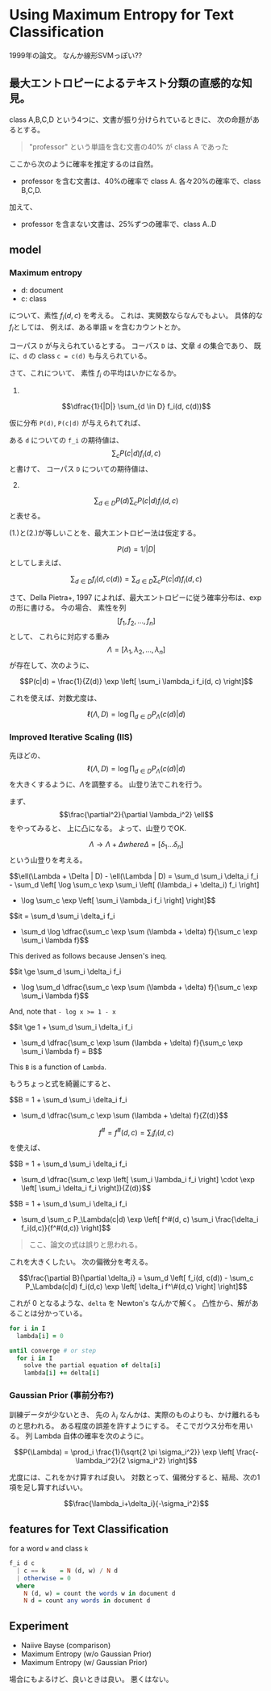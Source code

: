 # Using Maximum Entropy for Text Classification

1999年の論文。
なんか線形SVMっぽい??

## 最大エントロピーによるテキスト分類の直感的な知見。

class A,B,C,D という4つに、文書が振り分けられているときに、
次の命題があるとする。

> "professor" という単語を含む文書の40% が class A であった

ここから次のように確率を推定するのは自然。

- professor を含む文書は、40%の確率で class A. 各々20%の確率で、class B,C,D.

加えて、

- professor を含まない文書は、25%ずつの確率で、class A..D

## model

### Maximum entropy

- d: document
- c: class

について、素性 $f_i(d, c)$ を考える。
これは、実関数ならなんでもよい。
具体的な$f_i$としては、
例えば、ある単語 `w` を含むカウントとか。

コーパス `D` が与えられているとする。
コーパス `D` は、文章 `d` の集合であり、
既に、`d` の class `c = c(d)` も与えられている。

さて、これについて、
素性 $f_i$ の平均はいかになるか。

1.
$$\dfrac{1}{|D|} \sum_{d \in D} f_i(d, c(d))$$

仮に分布 `P(d)`, `P(c|d)` が与えられてれば、

ある `d` についての `f_i` の期待値は、
$$\sum_c P(c|d) f_i(d, c)$$
と書けて、
コーパス `D` についての期待値は、

2.
$$\sum_{d \in D} P(d) \sum_c P(c|d) f_i(d, c)$$
と表せる。

(1.)と(2.)が等しいことを、最大エントロピー法は仮定する。

$$P(d) = 1 / |D|$$
としてしまえば、

$$\sum_{d \in D} f_i(d, c(d)) = \sum_{d \in D} \sum_c P(c|d) f_i(d, c)$$

さて、Della Pietra+, 1997 によれば、最大エントロピーに従う確率分布は、exp の形に書ける。
今の場合、
素性を列
$$[ f_1, f_2, \dots, f_n ]$$
として、
これらに対応する重み
$$\Lambda = [ \lambda_1, \lambda_2, \dots, \lambda_n ] $$
が存在して、次のように、

$$P(c|d) = \frac{1}{Z(d)} \exp \left[ \sum_i \lambda_i f_i(d, c) \right]$$

これを使えば、対数尤度は、

$$\ell(\Lambda, D) = \log \prod_{d \in D} P_\Lambda(c(d) | d)$$

### Improved Iterative Scaling (IIS)

先ほどの、
$$\ell(\Lambda, D) = \log \prod_{d \in D} P_\Lambda(c(d) | d)$$
を大きくするように、$\Lambda$を調整する。
山登り法でこれを行う。

まず、$$\frac{\partial^2}{\partial \lambda_i^2} \ell$$ をやってみると、
上に凸になる。
よって、山登りでOK.

$$\Lambda \rightarrow \Lambda + \Delta
where \Delta = [ \delta_1 ... \delta_n ]$$
という山登りを考える。

$$\ell(\Lambda + \Delta | D) - \ell(\Lambda | D)
= \sum_d \sum_i \delta_i f_i - \sum_d \left[
\log \sum_c \exp \sum_i \left[ (\lambda_i + \delta_i) f_i \right]
- \log \sum_c \exp \left[ \sum_i \lambda_i f_i \right] \right]$$

$$it = \sum_d \sum_i \delta_i f_i
- \sum_d \log \dfrac{\sum_c \exp \sum (\lambda + \delta) f}{\sum_c \exp \sum_i \lambda f}$$

This derived as follows because Jensen's ineq.

$$it \ge \sum_d \sum_i \delta_i f_i
- \log \sum_d \dfrac{\sum_c \exp \sum (\lambda + \delta) f}{\sum_c \exp \sum_i \lambda f}$$

And, note that `- log x >= 1 - x`

$$it \ge 1 + \sum_d \sum_i \delta_i f_i
- \sum_d \dfrac{\sum_c \exp \sum (\lambda + \delta) f}{\sum_c \exp \sum_i \lambda f} = B$$

This `B` is a function of `Lambda`.

もうちょっと式を綺麗にすると、

$$B = 1 + \sum_d \sum_i \delta_i f_i
- \sum_d \dfrac{\sum_c \exp \sum (\lambda + \delta) f}{Z(d)}$$

$$f^\# = f^\#(d, c) = \sum_i f_i(d, c)$$ を使えば、

$$B = 1 + \sum_d \sum_i \delta_i f_i
- \sum_d \dfrac{\sum_c \exp \left[ \sum_i \lambda_i f_i \right] \cdot \exp \left[ \sum_i \delta_i f_i \right]}{Z(d)}$$

$$B = 1 + \sum_d \sum_i \delta_i f_i
- \sum_d \sum_c
P_\Lambda(c|d) \exp \left[
f^\#(d, c) \sum_i \frac{\delta_i f_i(d,c)}{f^\#(d,c)}
\right]$$

> ここ、論文の式は誤りと思われる。

これを大きくしたい。
次の偏微分を考える。

$$\frac{\partial B}{\partial \delta_i} = 
\sum_d \left[
f_i(d, c(d)) -
\sum_c P_\Lambda(c|d) f_i(d,c) \exp \left[ \delta_i f^\#(d,c) \right]
\right]$$

これが 0 となるような、`delta` を Newton's なんかで解く。
凸性から、解があることは分かっている。

```coffee
for i in I
  lambda[i] = 0

until converge # or step
  for i in I
    solve the partial equation of delta[i]
    lambda[i] += delta[i]
```

### Gaussian Prior (事前分布?)

訓練データが少ないとき、
先の $\lambda_i$
なんかは、実際のものよりも、かけ離れるものと思われる。
ある程度の誤差を許すようにする。
そこでガウス分布を用いる。
列 Lambda 自体の確率を次のように。

$$P(\Lambda) = \prod_i \frac{1}{\sqrt{2 \pi \sigma_i^2}} \exp \left[ \frac{- \lambda_i^2}{2 \sigma_i^2} \right]$$

尤度には、これをかけ算すれば良い。
対数とって、偏微分すると、結局、次の1項を足し算すればいい。

$$\frac{\lambda_i+\delta_i}{-\sigma_i^2}$$

## features for Text Classification

for a word `w` and class `k`

```haskell
f_i d c
  | c == k    = N (d, w) / N d
  | otherwise = 0
  where
    N (d, w) = count the words w in document d
    N d = count any words in document d
```

## Experiment

- Naiive Bayse (comparison)
- Maximum Entropy (w/o Gaussian Prior)
- Maximum Entropy (w/ Gaussian Prior)

場合にもよるけど、良いときは良い。
悪くはない。

